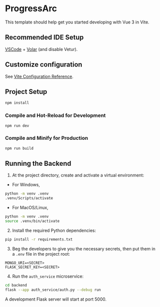 # ProgressArc

This template should help get you started developing with Vue 3 in Vite.

## Recommended IDE Setup

[VSCode](https://code.visualstudio.com/) + [Volar](https://marketplace.visualstudio.com/items?itemName=Vue.volar) (and disable Vetur).

## Customize configuration

See [Vite Configuration Reference](https://vitejs.dev/config/).

## Project Setup

```sh
npm install
```

### Compile and Hot-Reload for Development

```sh
npm run dev
```

### Compile and Minify for Production

```sh
npm run build
```

## Running the Backend

1. At the project directory, create and activate a virtual environment:

- For Windows,

```sh
python -m venv .venv
.venv/Scripts/activate
```

- For MacOS/Linux,

```sh
python -m venv .venv
source .venv/bin/activate
```

2. Install the required Python dependencies:

```sh
pip install -r requirements.txt
```

3. Beg the developers to give you the necessary secrets, then put them in a `.env` file in the project root:

```
MONGO_URI=<SECRET>
FLASK_SECRET_KEY=<SECRET>
```

4. Run the `auth_service` microservice:

```sh
cd backend
flask --app auth_service/auth.py --debug run
```

A development Flask server will start at port 5000.
